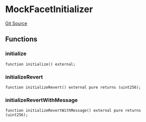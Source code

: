 # MockFacetInitializer
[Git Source](https://github.com/ubiquity/ubiquity-dollar/blob/acc58000595c3b2a3554b0b50ee47af4357daed7/src/dollar/mocks/MockFacet.sol)


## Functions
### initialize


```solidity
function initialize() external;
```

### initializeRevert


```solidity
function initializeRevert() external pure returns (uint256);
```

### initializeRevertWithMessage


```solidity
function initializeRevertWithMessage() external pure returns (uint256);
```

